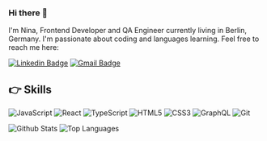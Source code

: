 ### Hi there 👋

I'm Nina, Frontend Developer and QA Engineer currently living in Berlin, Germany. I'm passionate about coding and languages learning.
Feel free to reach me here:

[![Linkedin Badge](https://img.shields.io/badge/LinkedIn-0077B5?style=for-the-badge&logo=linkedin&logoColor=white&link=https://www.linkedin.com/in/nina-sitaeva/)](https://www.linkedin.com/in/nina-sitaeva/)
[![Gmail Badge](https://img.shields.io/badge/Gmail-D14836?style=for-the-badge&logo=gmail&logoColor=white&link=mailto:sitaeva.nn@gmail.com)](mailto:sitaeva.nn@gmail.com)

## 👉 Skills

![JavaScript](https://img.shields.io/badge/-JavaScript-black?style=flat-square&logo=javascript)
![React](https://img.shields.io/badge/-React-black?style=flat-square&logo=react)
![TypeScript](https://img.shields.io/badge/-TypeScript-007ACC?style=flat-square&logo=typescript)
![HTML5](https://img.shields.io/badge/-HTML5-E34F26?style=flat-square&logo=html5&logoColor=white)
![CSS3](https://img.shields.io/badge/-CSS3-1572B6?style=flat-square&logo=css3)
![GraphQL](https://img.shields.io/badge/-GraphQL-E10098?style=flat-square&logo=graphql)
![Git](https://img.shields.io/badge/-Git-black?style=flat-square&logo=git)

![Github Stats](https://github-readme-stats.vercel.app/api?username=nina-si&count_private=true&show_icons=true&include_all_commits=true)
![Top Languages](https://github-readme-stats.vercel.app/api/top-langs/?username=nina-si&hide=TeX&layout=compact)
